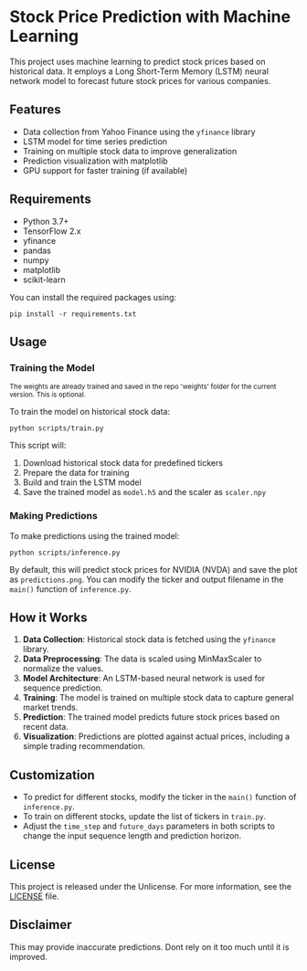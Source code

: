# Stock Price Prediction with Machine Learning

This project uses machine learning to predict stock prices based on historical data. It employs a Long Short-Term Memory (LSTM) neural network model to forecast future stock prices for various companies.

## Features

- Data collection from Yahoo Finance using the `yfinance` library
- LSTM model for time series prediction
- Training on multiple stock data to improve generalization
- Prediction visualization with matplotlib
- GPU support for faster training (if available)

## Requirements

- Python 3.7+
- TensorFlow 2.x
- yfinance
- pandas
- numpy
- matplotlib
- scikit-learn

You can install the required packages using:
```
pip install -r requirements.txt
```


## Usage

### Training the Model
<sub>The weights are already trained and saved in the repo 'weights' folder for the current version. This is optional.</sub>

To train the model on historical stock data:
```
python scripts/train.py
```

This script will:
1. Download historical stock data for predefined tickers
2. Prepare the data for training
3. Build and train the LSTM model
4. Save the trained model as `model.h5` and the scaler as `scaler.npy`

### Making Predictions

To make predictions using the trained model:
```
python scripts/inference.py
```


By default, this will predict stock prices for NVIDIA (NVDA) and save the plot as `predictions.png`. You can modify the ticker and output filename in the `main()` function of `inference.py`.

## How it Works

1. **Data Collection**: Historical stock data is fetched using the `yfinance` library.
2. **Data Preprocessing**: The data is scaled using MinMaxScaler to normalize the values.
3. **Model Architecture**: An LSTM-based neural network is used for sequence prediction.
4. **Training**: The model is trained on multiple stock data to capture general market trends.
5. **Prediction**: The trained model predicts future stock prices based on recent data.
6. **Visualization**: Predictions are plotted against actual prices, including a simple trading recommendation.

## Customization

- To predict for different stocks, modify the ticker in the `main()` function of `inference.py`.
- To train on different stocks, update the list of tickers in `train.py`.
- Adjust the `time_step` and `future_days` parameters in both scripts to change the input sequence length and prediction horizon.

## License

This project is released under the Unlicense. For more information, see the [LICENSE](LICENSE) file.

## Disclaimer

This may provide inaccurate predictions. Dont rely on it too much until it is improved.
